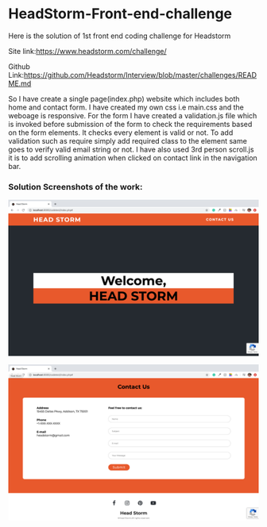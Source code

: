 # HeadStorm-Front-end-challenge
Here is the solution of 1st front end coding challenge for Headstorm

Site link:https://www.headstorm.com/challenge/

Github Link:https://github.com/Headstorm/Interview/blob/master/challenges/README.md

So I have create a single page(index.php) website which includes both home and contact form. I have created my own css i.e main.css
and the weboage is responsive. For the form I have created a validation.js file which is invoked before submission of the form 
to check the requirements based on the form elements. It checks every element is valid or not. To add validation such as require simply
add required class to the element same goes to verify valid email string or not. I have also used 3rd person scroll.js it is to
add scrolling animation when clicked on contact link in the navigation bar.

### Solution Screenshots of the work:

![](ScreenShots/ss1.png)

![](ScreenShots/ss2.png)
